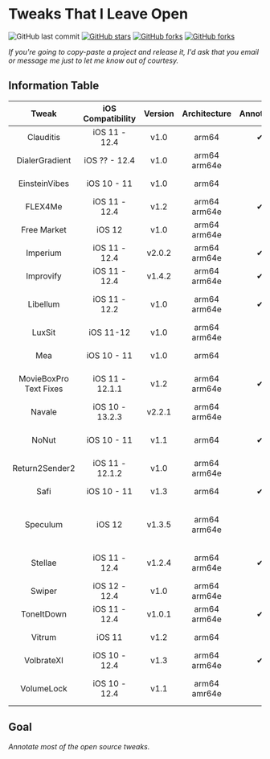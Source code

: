 # Tweaks That I Leave Open

![GitHub last commit](https://img.shields.io/github/last-commit/LacertosusRepo/Open-Source-Tweaks.svg?style=for-the-badge)
[![GitHub stars](https://img.shields.io/github/stars/LacertosusRepo/Open-Source-Tweaks.svg?style=for-the-badge)](https://github.com/LacertosusRepo/Open-Source-Tweaks/stargazers)
[![GitHub forks](https://img.shields.io/github/forks/LacertosusRepo/Open-Source-Tweaks.svg?style=for-the-badge)](https://github.com/LacertosusRepo/Open-Source-Tweaks/network)
[![GitHub forks](https://img.shields.io/github/license/LacertosusRepo/Open-Source-Tweaks.svg?style=for-the-badge)](https://github.com/LacertosusRepo/Open-Source-Tweaks/license)

*If you're going to copy-paste a project and release it, I'd ask that you email or message me just to let me know out of courtesy.*

## Information Table

| Tweak | iOS Compatibility | Version | Architecture | Annotated | Description |
| :-----: | :-----------------: | :-------: | :------------: | :---------: | :-----------: |
| Clauditis | iOS 11 - 12.4 | v1.0 | arm64 | ✔ | Double tap homescreen to lock device |
| DialerGradient | iOS ?? - 12.4 | v1.0 | arm64 arm64e | | Add gradient to dialer screen in Phone app |
| EinsteinVibes | iOS 10 - 11 | v1.0 | arm64 | | Vibrate calculator buttons |
| FLEX4Me | iOS 11 - 12.4 | v1.2 | arm64 arm64e | ✔ | Force touch status bar to show/hide flex |
| Free Market | iOS 12 | v1.0 | arm64 arm64e | | Change "Get" to "Free" in the Appstore |
| Imperium | iOS 11 - 12.4 | v2.0.2 | arm64 arm64e | ✔ | Music gestures in the now playing widget |
| Improvify | iOS 11 - 12.4 | v1.4.2 | arm64 arm64e | ✔ | Improved Spotify features |
| Libellum | iOS 11 - 12.2 | v1.0 | arm64 arm64e | ✔ | Notepad on lockscreen/notifications view |
| LuxSit | iOS 11-12 | v1.0 | arm64 arm64e | | URL shortcuts in the spotlight search |
| Mea | iOS 10 - 11 | v1.0 | arm64 | | Hide security codes on the lockscreen |
| MovieBoxPro Text Fixes | iOS 11 - 12.1.1 | v1.2 | arm64 arm64e | ✔ | Fix broken English translations in MovieBox |
| Navale | iOS 10 - 13.2.3 | v2.2.1 | arm64 arm64e | | Gradient dock background |
| NoNut | iOS 10 - 11 | v1.1 | arm64 | ✔ | Popup notification when opening incognito tab |
| Return2Sender2 | iOS 11 - 12.1.2 | v1.0 | arm64 arm64e | | Return button to send (buggy) |
| Safi | iOS 10 - 11 | v1.3 | arm64 | ✔ | Simple folder customization |
| Speculum | iOS 12 | v1.3.5 | arm64 arm64e | | Customizable lockscreen time, date, and weather information |
| Stellae | iOS 11 - 12.4 | v1.2.4 | arm64 arm64e | ✔ | Get random daily wallpaper from a subreddit |
| Swiper | iOS 12 - 12.4 | v1.0 | arm64 arm64e | | Music control swipes on the dock |
| ToneItDown | iOS 11 - 12.4 | v1.0.1 | arm64 arm64e | ✔ | Mute tones when previewing them |
| Vitrum | iOS 11 | v1.2 | arm64 | | Control center customization |
| VolbrateXI | iOS 10 - 12.4 | v1.3 | arm64 arm64e | ✔ | Vibrate volume button interactions |
| VolumeLock | iOS 10 - 12.4 | v1.1 | arm64 amr64e | | Lock volume changing by pressing both volume buttons down |

## Goal
*Annotate most of the open source tweaks.*
